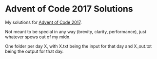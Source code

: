 # Advent of Code 2017 Solutions
My solutions for [Advent of Code 2017](http://adventofcode.com/2017).

Not meant to be special in any way (brevity, clarity, performance), just whatever spews out of my midn.

One folder per day X, with X.txt being the input for that day and X_out.txt being the output for that day.
